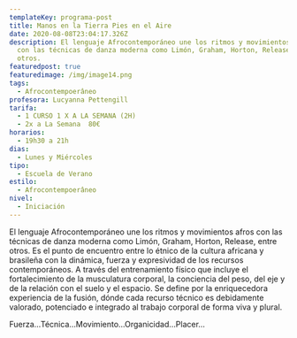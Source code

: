 ```yaml
---
templateKey: programa-post
title: Manos en la Tierra Pies en el Aire
date: 2020-08-08T23:04:17.326Z
description: El lenguaje Afrocontemporáneo une los ritmos y movimientos afros
  con las técnicas de danza moderna como Limón, Graham, Horton, Release, entre
  otros.
featuredpost: true
featuredimage: /img/image14.png
tags:
  - Afrocontempoerâneo
profesora: Lucyanna Pettengill
tarifa:
  - 1 CURSO 1 X A LA SEMANA (2H)
  - 2x a La Semana  80€
horarios:
  - 19h30 a 21h
dias:
  - Lunes y Miércoles
tipo:
  - Escuela de Verano
estilo:
  - Afrocontempoerâneo
nivel:
  - Iniciación
---
```


El lenguaje Afrocontemporáneo une los ritmos y movimientos afros con las técnicas de danza moderna como Limón, Graham, Horton, Release, entre otros. Es el punto de encuentro entre lo étnico de la cultura africana y brasileña con la dinámica, fuerza y expresividad de los recursos contemporáneos.
A través del entrenamiento físico que incluye el fortalecimiento de la musculatura corporal, la conciencia del peso, del eje y de la relación con el suelo y el espacio. Se define por la enriquecedora experiencia de la fusión, dónde cada recurso técnico es debidamente valorado, potenciado e integrado al trabajo corporal de forma viva y plural.

Fuerza…Técnica…Movimiento…Organicidad…Placer…
